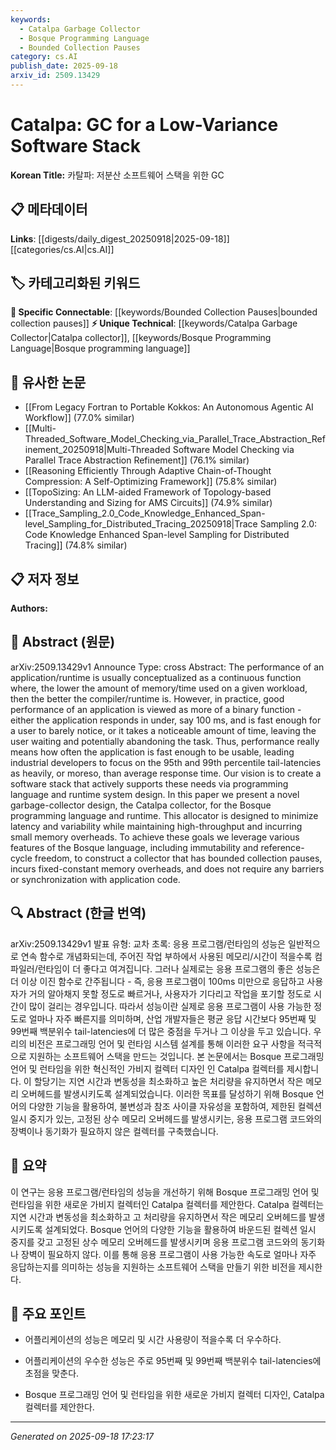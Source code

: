 ```yaml
---
keywords:
  - Catalpa Garbage Collector
  - Bosque Programming Language
  - Bounded Collection Pauses
category: cs.AI
publish_date: 2025-09-18
arxiv_id: 2509.13429
---
```


<!-- KEYWORD_LINKING_METADATA:
{
  "processed_timestamp": "2025-09-22 22:35:28.588790",
  "vocabulary_version": "1.0",
  "selected_keywords": [
    "Catalpa Garbage Collector",
    "Bosque Programming Language",
    "Bounded Collection Pauses"
  ],
  "rejected_keywords": [
    "Reference-Cycle Freedom"
  ],
  "similarity_scores": {
    "Catalpa Garbage Collector": 0.8,
    "Bosque Programming Language": 0.78,
    "Bounded Collection Pauses": 0.75
  },
  "extraction_method": "AI_prompt_based",
  "budget_applied": true
}
-->


# Catalpa: GC for a Low-Variance Software Stack

**Korean Title:** 카탈파: 저분산 소프트웨어 스택을 위한 GC

## 📋 메타데이터

**Links**: [[digests/daily_digest_20250918|2025-09-18]]   [[categories/cs.AI|cs.AI]]

## 🏷️ 카테고리화된 키워드
**🔗 Specific Connectable**: [[keywords/Bounded Collection Pauses|bounded collection pauses]]
**⚡ Unique Technical**: [[keywords/Catalpa Garbage Collector|Catalpa collector]], [[keywords/Bosque Programming Language|Bosque programming language]]

## 🔗 유사한 논문
- [[From Legacy Fortran to Portable Kokkos: An Autonomous Agentic AI Workflow]] (77.0% similar)
- [[Multi-Threaded_Software_Model_Checking_via_Parallel_Trace_Abstraction_Refinement_20250918|Multi-Threaded Software Model Checking via Parallel Trace Abstraction Refinement]] (76.1% similar)
- [[Reasoning Efficiently Through Adaptive Chain-of-Thought Compression: A Self-Optimizing Framework]] (75.8% similar)
- [[TopoSizing: An LLM-aided Framework of Topology-based Understanding and Sizing for AMS Circuits]] (74.9% similar)
- [[Trace_Sampling_2.0_Code_Knowledge_Enhanced_Span-level_Sampling_for_Distributed_Tracing_20250918|Trace Sampling 2.0: Code Knowledge Enhanced Span-level Sampling for Distributed Tracing]] (74.8% similar)

## 📋 저자 정보

**Authors:** 

## 📄 Abstract (원문)

arXiv:2509.13429v1 Announce Type: cross 
Abstract: The performance of an application/runtime is usually conceptualized as a continuous function where, the lower the amount of memory/time used on a given workload, then the better the compiler/runtime is. However, in practice, good performance of an application is viewed as more of a binary function - either the application responds in under, say 100 ms, and is fast enough for a user to barely notice, or it takes a noticeable amount of time, leaving the user waiting and potentially abandoning the task. Thus, performance really means how often the application is fast enough to be usable, leading industrial developers to focus on the 95th and 99th percentile tail-latencies as heavily, or moreso, than average response time. Our vision is to create a software stack that actively supports these needs via programming language and runtime system design. In this paper we present a novel garbage-collector design, the Catalpa collector, for the Bosque programming language and runtime. This allocator is designed to minimize latency and variability while maintaining high-throughput and incurring small memory overheads. To achieve these goals we leverage various features of the Bosque language, including immutability and reference-cycle freedom, to construct a collector that has bounded collection pauses, incurs fixed-constant memory overheads, and does not require any barriers or synchronization with application code.

## 🔍 Abstract (한글 번역)

arXiv:2509.13429v1 발표 유형: 교차
초록: 응용 프로그램/런타임의 성능은 일반적으로 연속 함수로 개념화되는데, 주어진 작업 부하에서 사용된 메모리/시간이 적을수록 컴파일러/런타임이 더 좋다고 여겨집니다. 그러나 실제로는 응용 프로그램의 좋은 성능은 더 이상 이진 함수로 간주됩니다 - 즉, 응용 프로그램이 100ms 미만으로 응답하고 사용자가 거의 알아채지 못할 정도로 빠르거나, 사용자가 기다리고 작업을 포기할 정도로 시간이 많이 걸리는 경우입니다. 따라서 성능이란 실제로 응용 프로그램이 사용 가능한 정도로 얼마나 자주 빠른지를 의미하며, 산업 개발자들은 평균 응답 시간보다 95번째 및 99번째 백분위수 tail-latencies에 더 많은 중점을 두거나 그 이상을 두고 있습니다. 우리의 비전은 프로그래밍 언어 및 런타임 시스템 설계를 통해 이러한 요구 사항을 적극적으로 지원하는 소프트웨어 스택을 만드는 것입니다. 본 논문에서는 Bosque 프로그래밍 언어 및 런타임을 위한 혁신적인 가비지 컬렉터 디자인 인 Catalpa 컬렉터를 제시합니다. 이 할당기는 지연 시간과 변동성을 최소화하고 높은 처리량을 유지하면서 작은 메모리 오버헤드를 발생시키도록 설계되었습니다. 이러한 목표를 달성하기 위해 Bosque 언어의 다양한 기능을 활용하여, 불변성과 참조 사이클 자유성을 포함하여, 제한된 컬렉션 일시 중지가 있는, 고정된 상수 메모리 오버헤드를 발생시키는, 응용 프로그램 코드와의 장벽이나 동기화가 필요하지 않은 컬렉터를 구축했습니다.

## 📝 요약

이 연구는 응용 프로그램/런타임의 성능을 개선하기 위해 Bosque 프로그래밍 언어 및 런타임을 위한 새로운 가비지 컬렉터인 Catalpa 컬렉터를 제안한다. Catalpa 컬렉터는 지연 시간과 변동성을 최소화하고 고 처리량을 유지하면서 작은 메모리 오버헤드를 발생시키도록 설계되었다. Bosque 언어의 다양한 기능을 활용하여 바운드된 컬렉션 일시 중지를 갖고 고정된 상수 메모리 오버헤드를 발생시키며 응용 프로그램 코드와의 동기화나 장벽이 필요하지 않다. 이를 통해 응용 프로그램이 사용 가능한 속도로 얼마나 자주 응답하는지를 의미하는 성능을 지원하는 소프트웨어 스택을 만들기 위한 비전을 제시한다.

## 🎯 주요 포인트

- 어플리케이션의 성능은 메모리 및 시간 사용량이 적을수록 더 우수하다.

- 어플리케이션의 우수한 성능은 주로 95번째 및 99번째 백분위수 tail-latencies에 초점을 맞춘다.

- Bosque 프로그래밍 언어 및 런타임을 위한 새로운 가비지 컬렉터 디자인, Catalpa 컬렉터를 제안한다.

---

*Generated on 2025-09-18 17:23:17*